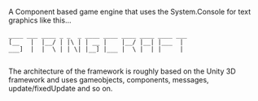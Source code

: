 A Component based game engine that uses the System.Console for text graphics like this...
```
____ ___ ____ _ _  _ ____ ____ ____ ____ ____ ___ 
[__   |  |__/ | |\ | | __ |    |__/ |__| |___  |  
___]  |  |  \ | | \| |__] |___ |  \ |  | |     |  
                                                  
```
The architecture of the framework is roughly based on the Unity 3D framework and uses gameobjects, components, messages, update/fixedUpdate and so on.